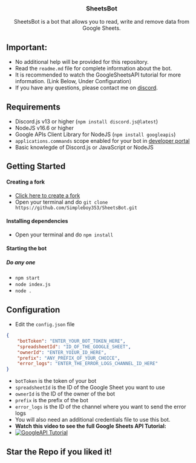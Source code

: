 <h3 align="center">SheetsBot</h3>
<p align="center">
	SheetsBot is a bot that allows you to read, write and remove data from Google Sheets.
</p>

## Important:
- No additional help will be provided for this repository.
- Read the `readme.md` file for complete information about the bot.
- It is recommended to watch the GoogleSheetsAPI tutorial for more information. (Link Below, Under Configuration)
- If you have any questions, please contact me on [discord](https://discord.com/users/661501985517862972).

## Requirements
- Discord.js v13 or higher (`npm install discord.js@latest`)
- NodeJS v16.6 or higher
- Google APIs Client Library for NodeJS (`npm install googleapis`)
- `applications.commands` scope enabled for your bot in [developer portal](https://discord.com/developers)
- Basic knowlegde of Discord.js or JavaScript or NodeJS

## Getting Started
#### Creating a fork
- [Click here to create a fork](https://github.com/Simpleboy353/SheetsBot)
- Open your terminal and do `git clone https://github.com/Simpleboy353/SheetsBot.git`

#### Installing dependencies
- Open your terminal and do `npm install`

#### Starting the bot
##### Do any one
- `npm start`
- `node index.js`
- `node .`

## Configuration
- Edit the `config.json` file
```json
{
	"botToken": "ENTER_YOUR_BOT_TOKEN_HERE",
	"spreadsheetId": "ID_OF_THE_GOOGLE_SHEET",
	"ownerId": "ENTER_YOIUR_ID_HERE",
	"prefix": "ANY_PREFIX_OF_YOUR_CHOICE",
	"error_logs": "ENTER_THE_ERROR_LOGS_CHANNEL_ID_HERE"
}
```
- `botToken` is the token of your bot
- `spreadsheetId` is the ID of the Google Sheet you want to use
- `ownerId` is the ID of the owner of the bot
- `prefix` is the prefix of the bot
- `error_logs` is the ID of the channel where you want to send the error logs
- You will also need an additional credentials file to use this bot.
- **Watch this video to see the full Google Sheets API Tutorial:**
- [![GoogleAPI Tutorial](http://img.youtube.com/vi/PFJNJQCU_lo/0.jpg)](http://www.youtube.com/watch?v=PFJNJQCU_lo "MongoDB Tutorial")

## Star the Repo if you liked it!
